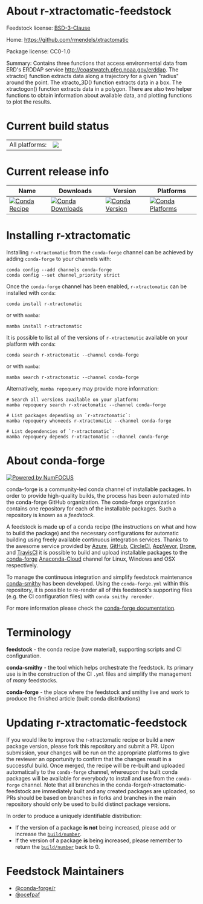 About r-xtractomatic-feedstock
==============================

Feedstock license: [BSD-3-Clause](https://github.com/conda-forge/r-xtractomatic-feedstock/blob/main/LICENSE.txt)

Home: https://github.com/rmendels/xtractomatic

Package license: CC0-1.0

Summary: Contains three functions that access environmental data from ERD's ERDDAP service <http://coastwatch.pfeg.noaa.gov/erddap>. The xtracto() function extracts data along a trajectory for a given "radius" around the point. The xtracto_3D() function extracts data in a box. The xtractogon() function extracts data in a polygon. There are also two helper functions to obtain information about available data, and plotting functions to plot the results.

Current build status
====================


<table><tr><td>All platforms:</td>
    <td>
      <a href="https://dev.azure.com/conda-forge/feedstock-builds/_build/latest?definitionId=1813&branchName=main">
        <img src="https://dev.azure.com/conda-forge/feedstock-builds/_apis/build/status/r-xtractomatic-feedstock?branchName=main">
      </a>
    </td>
  </tr>
</table>

Current release info
====================

| Name | Downloads | Version | Platforms |
| --- | --- | --- | --- |
| [![Conda Recipe](https://img.shields.io/badge/recipe-r--xtractomatic-green.svg)](https://anaconda.org/conda-forge/r-xtractomatic) | [![Conda Downloads](https://img.shields.io/conda/dn/conda-forge/r-xtractomatic.svg)](https://anaconda.org/conda-forge/r-xtractomatic) | [![Conda Version](https://img.shields.io/conda/vn/conda-forge/r-xtractomatic.svg)](https://anaconda.org/conda-forge/r-xtractomatic) | [![Conda Platforms](https://img.shields.io/conda/pn/conda-forge/r-xtractomatic.svg)](https://anaconda.org/conda-forge/r-xtractomatic) |

Installing r-xtractomatic
=========================

Installing `r-xtractomatic` from the `conda-forge` channel can be achieved by adding `conda-forge` to your channels with:

```
conda config --add channels conda-forge
conda config --set channel_priority strict
```

Once the `conda-forge` channel has been enabled, `r-xtractomatic` can be installed with `conda`:

```
conda install r-xtractomatic
```

or with `mamba`:

```
mamba install r-xtractomatic
```

It is possible to list all of the versions of `r-xtractomatic` available on your platform with `conda`:

```
conda search r-xtractomatic --channel conda-forge
```

or with `mamba`:

```
mamba search r-xtractomatic --channel conda-forge
```

Alternatively, `mamba repoquery` may provide more information:

```
# Search all versions available on your platform:
mamba repoquery search r-xtractomatic --channel conda-forge

# List packages depending on `r-xtractomatic`:
mamba repoquery whoneeds r-xtractomatic --channel conda-forge

# List dependencies of `r-xtractomatic`:
mamba repoquery depends r-xtractomatic --channel conda-forge
```


About conda-forge
=================

[![Powered by
NumFOCUS](https://img.shields.io/badge/powered%20by-NumFOCUS-orange.svg?style=flat&colorA=E1523D&colorB=007D8A)](https://numfocus.org)

conda-forge is a community-led conda channel of installable packages.
In order to provide high-quality builds, the process has been automated into the
conda-forge GitHub organization. The conda-forge organization contains one repository
for each of the installable packages. Such a repository is known as a *feedstock*.

A feedstock is made up of a conda recipe (the instructions on what and how to build
the package) and the necessary configurations for automatic building using freely
available continuous integration services. Thanks to the awesome service provided by
[Azure](https://azure.microsoft.com/en-us/services/devops/), [GitHub](https://github.com/),
[CircleCI](https://circleci.com/), [AppVeyor](https://www.appveyor.com/),
[Drone](https://cloud.drone.io/welcome), and [TravisCI](https://travis-ci.com/)
it is possible to build and upload installable packages to the
[conda-forge](https://anaconda.org/conda-forge) [Anaconda-Cloud](https://anaconda.org/)
channel for Linux, Windows and OSX respectively.

To manage the continuous integration and simplify feedstock maintenance
[conda-smithy](https://github.com/conda-forge/conda-smithy) has been developed.
Using the ``conda-forge.yml`` within this repository, it is possible to re-render all of
this feedstock's supporting files (e.g. the CI configuration files) with ``conda smithy rerender``.

For more information please check the [conda-forge documentation](https://conda-forge.org/docs/).

Terminology
===========

**feedstock** - the conda recipe (raw material), supporting scripts and CI configuration.

**conda-smithy** - the tool which helps orchestrate the feedstock.
                   Its primary use is in the construction of the CI ``.yml`` files
                   and simplify the management of *many* feedstocks.

**conda-forge** - the place where the feedstock and smithy live and work to
                  produce the finished article (built conda distributions)


Updating r-xtractomatic-feedstock
=================================

If you would like to improve the r-xtractomatic recipe or build a new
package version, please fork this repository and submit a PR. Upon submission,
your changes will be run on the appropriate platforms to give the reviewer an
opportunity to confirm that the changes result in a successful build. Once
merged, the recipe will be re-built and uploaded automatically to the
`conda-forge` channel, whereupon the built conda packages will be available for
everybody to install and use from the `conda-forge` channel.
Note that all branches in the conda-forge/r-xtractomatic-feedstock are
immediately built and any created packages are uploaded, so PRs should be based
on branches in forks and branches in the main repository should only be used to
build distinct package versions.

In order to produce a uniquely identifiable distribution:
 * If the version of a package **is not** being increased, please add or increase
   the [``build/number``](https://docs.conda.io/projects/conda-build/en/latest/resources/define-metadata.html#build-number-and-string).
 * If the version of a package **is** being increased, please remember to return
   the [``build/number``](https://docs.conda.io/projects/conda-build/en/latest/resources/define-metadata.html#build-number-and-string)
   back to 0.

Feedstock Maintainers
=====================

* [@conda-forge/r](https://github.com/conda-forge/r/)
* [@ocefpaf](https://github.com/ocefpaf/)

